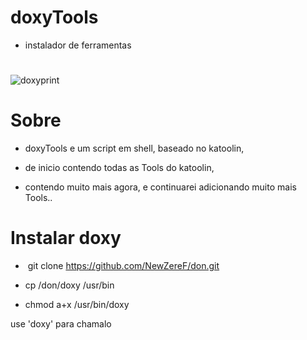 # doxyTools

-  instalador de ferramentas

#

![doxyprint](https://cloud.githubusercontent.com/assets/25424970/23828449/aa59eb20-06b0-11e7-8e55-9bc128d5248c.png)

# Sobre

- doxyTools e um script em shell, baseado no katoolin,
- de inicio contendo todas as Tools do katoolin,

- contendo muito mais agora, e continuarei adicionando muito mais Tools..

# Instalar doxy

-   git clone https://github.com/NewZereF/don.git

-   cp /don/doxy /usr/bin

-   chmod a+x /usr/bin/doxy

  use  'doxy' para chamalo
